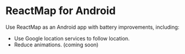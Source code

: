 # ReactMap for Android

Use ReactMap as an Android app with battery improvements, including:

* Use Google location services to follow location.
* Reduce animations. (coming soon)
